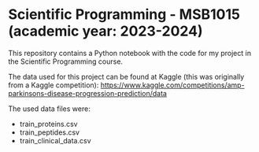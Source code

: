 # Scientific Programming - MSB1015 (academic year: 2023-2024)

This repository contains a Python notebook with the code for my project in the Scientific Programming course. 

The data used for this project can be found at Kaggle (this was originally from a Kaggle competition): https://www.kaggle.com/competitions/amp-parkinsons-disease-progression-prediction/data

The used data files were:
- train_proteins.csv
- train_peptides.csv
- train_clinical_data.csv
